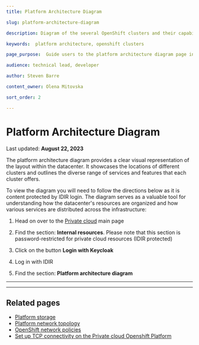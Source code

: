 ```yaml
---
title: Platform Architecture Diagram

slug: platform-architecture-diagram

description: Diagram of the several OpenShift clusters and their capabilities

keywords:  platform architecture, openshift clusters 

page_purpose:  Guide users to the platform architecture diagram page in the IDIR protected content area

audience: technical lead, developer

author: Steven Barre

content_owner: Olena Mitovska

sort_order: 2

---
```

<!-- omit in toc -->
# Platform Architecture Diagram
Last updated: **August 22, 2023**

The platform architecture diagram provides a clear visual representation of the layout within the datacenter. It showcases the locations of different clusters and outlines the diverse range of services and features that each cluster offers.  

To view the diagram you will need to follow the directions below as it is content protected by IDIR login. The diagram serves as a valuable tool for understanding how the datacenter's resources are organized and how various services are distributed across the infrastructure:

1. Head on over to the [Private cloud](https://digital.gov.bc.ca/cloud/private/) main page

2. Find the section: **Internal resources**. Please note that this section is password-restricted for private cloud resources (IDIR protected)

3. Click on the button  **Login with Keycloak** 

4. Log in with IDIR

5. Find the section: **Platform architecture diagram**

---
---

## Related pages 

- [Platform storage](../platform-architecture-reference/platform-storage.md)
- [Platform network topology](../platform-architecture-reference/platform-network-topology.md)
- [OpenShift network policies](../platform-architecture-reference/openshift-network-policies.md)
- [Set up TCP connectivity on the Private cloud Openshift Platform](../platform-architecture-reference/set-up-tcp-connectivity-on-private-cloud-openshift-platform.md)
